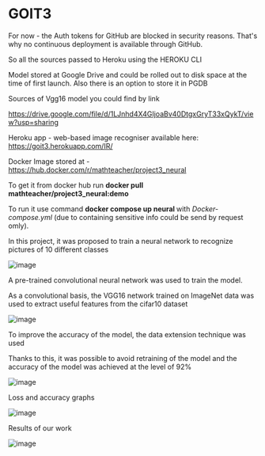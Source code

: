# GOIT3

For now - the Auth tokens for GitHub are blocked in security reasons. That's why no continuous deployment is available through GitHub.

So all the sources passed to Heroku using the HEROKU CLI

Model stored at Google Drive and could be rolled out to disk space at the time of first launch. Also there is an option to store it in PGDB


Sources of Vgg16 model you could find by link 

https://drive.google.com/file/d/1LJnhd4X4GIjoaBv40DtgxGryT33xQykT/view?usp=sharing

Heroku app -  web-based image recogniser available here: https://goit3.herokuapp.com/IR/

Docker Image stored at - https://hub.docker.com/r/mathteacher/project3_neural

To get it from docker hub run  <strong> docker pull mathteacher/project3_neural:demo </strong>

To run it use command <strong> docker compose up neural </strong> with <i>Docker-compose.yml</i> (due to containing sensitive info could be send by request omly). 


In this project, it was proposed to train a neural network to recognize pictures of 10 different classes

![image](https://user-images.githubusercontent.com/81954790/163984233-944fed53-a0f7-4bc9-8059-169bb3c1a74f.png)


A pre-trained convolutional neural network was used to train the model. 

As a convolutional basis, the VGG16 network trained on ImageNet data was used to extract useful features from the cifar10 dataset

![image](https://user-images.githubusercontent.com/81954790/163985420-43201cf1-0173-4a72-926d-7cf4576e4726.png)

To improve the accuracy of the model, the data extension technique was used

Thanks to this, it was possible to avoid retraining of the model and the accuracy of the model was achieved at the level of 92%

![image](https://user-images.githubusercontent.com/81954790/163985694-25eddf9e-e858-437b-b95c-c92a034b07a8.png)


Loss and accuracy graphs

![image](https://user-images.githubusercontent.com/81954790/163984002-cbc12b3f-ae4a-4b95-a21d-da22e3f243ca.png)


Results of our work

![image](https://user-images.githubusercontent.com/81954790/163985133-94975f79-1cba-460a-a564-e16aeaed9930.png)
